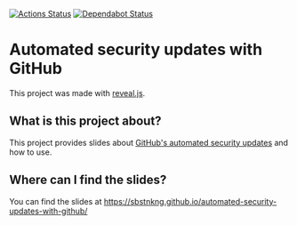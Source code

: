 [![Actions Status](https://github.com/sbstnkng/automated-security-updates-with-github/workflows/Build%20and%20Deploy/badge.svg)](https://github.com/sbstnkng/automated-security-updates-with-github/actions)
[![Dependabot Status](https://api.dependabot.com/badges/status?host=github&repo=sbstnkng/automated-security-updates-with-github)](https://dependabot.com)

# Automated security updates with GitHub

This project was made with [reveal.js](https://revealjs.com/).

## What is this project about?

This project provides slides about [GitHub's automated security updates](https://help.github.com/en/github/managing-security-vulnerabilities/configuring-automated-security-updates) and how to use.

## Where can I find the slides?

You can find the slides at https://sbstnkng.github.io/automated-security-updates-with-github/
